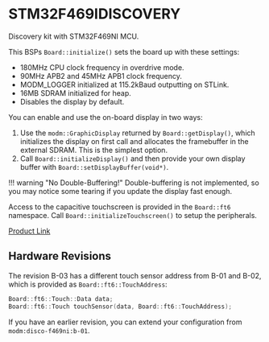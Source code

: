 # STM32F469IDISCOVERY

Discovery kit with STM32F469NI MCU.

This BSPs `Board::initialize()` sets the board up with these settings:

- 180MHz CPU clock frequency in overdrive mode.
- 90MHz APB2 and 45MHz APB1 clock frequency.
- MODM_LOGGER initialized at 115.2kBaud outputting on STLink.
- 16MB SDRAM initialized for heap.
- Disables the display by default.

You can enable and use the on-board display in two ways:

1. Use the `modm::GraphicDisplay` returned by `Board::getDisplay()`, which
   initializes the display on first call and allocates the framebuffer in the
   external SDRAM. This is the simplest option.
2. Call `Board::initializeDisplay()` and then provide your own display buffer
   with `Board::setDisplayBuffer(void*)`.

!!! warning "No Double-Buffering!"
    Double-buffering is not implemented, so you may notice some tearing if you
    update the display fast enough.

Access to the capacitive touchscreen is provided in the `Board::ft6` namespace.
Call `Board::initializeTouchscreen()` to setup the peripherals.

[Product Link](https://www.st.com/en/evaluation-tools/32f469idiscovery.html)


## Hardware Revisions

The revision B-03 has a different touch sensor address from B-01 and B-02, which is
provided as `Board::ft6::TouchAddress`:

```cpp
Board::ft6::Touch::Data data;
Board::ft6::Touch touchSensor(data, Board::ft6::TouchAddress);
```

If you have an earlier revision, you can extend your configuration from
`modm:disco-f469ni:b-01`.
